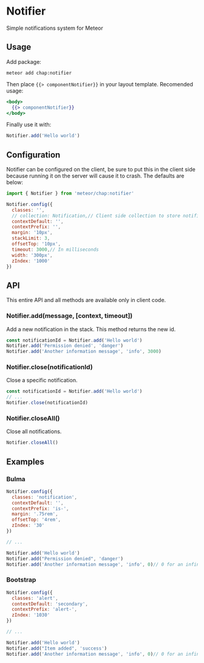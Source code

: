 # Notifier

Simple notifications system for Meteor

## Usage

Add package:

    meteor add chap:notifier

Then place `{{> componentNotifier}}` in your layout template. Recomended usage:

```handlebars
<body>
  {{> componentNotifier}}
</body>
```

Finally use it with:

```js
Notifier.add('Hello world')
```

## Configuration

Notifier can be configured on the client, be sure to put this in the client side because running it on the server will cause it to crash. The defaults are below:

```js
import { Notifier } from 'meteor/chap:notifier'

Notifier.config({
  classes: '',
  // collection: Notification,// Client side collection to store notifications`
  contextDefault: '',
  contextPrefix: '',
  margin: '10px',
  stackLimit: 3,
  offsetTop: '10px',
  timeout: 3000,// In milliseconds
  width: '300px',
  zIndex: '1000'
})
```

## API

This entire API and all methods are available only in client code.

### Notifier.add(message, [context, timeout])

Add a new notification in the stack. This method returns the new id.

```js
const notificationId = Notifier.add('Hello world')
Notifier.add('Permission denied', 'danger')
Notifier.add('Another information message', 'info', 3000)
```

### Notifier.close(notificationId)

Close a specific notification.

```js
const notificationId = Notifier.add('Hello world')
// ...
Notifier.close(notificationId)
```

### Notifier.closeAll()

Close all notifications.

```js
Notifier.closeAll()
```

## Examples

### Bulma

```js
Notifier.config({
  classes: 'notification',
  contextDefault: '',
  contextPrefix: 'is-',
  margin: '.75rem',
  offsetTop: '4rem',
  zIndex: '30'
})

// ...

Notifier.add('Hello world')
Notifier.add("Permission denied", 'danger')
Notifier.add('Another information message', 'info', 0)// 0 for an infinite timeout
```

### Bootstrap

```js
Notifier.config({
  classes: 'alert',
  contextDefault: 'secondary',
  contextPrefix: 'alert-',
  zIndex: '1030'
})

// ...

Notifier.add('Hello world')
Notifier.add("Item added", 'success')
Notifier.add('Another information message', 'info', 0)// 0 for an infinite timeout
```
